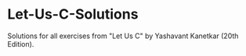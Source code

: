 # Let-Us-C-Solutions

Solutions for all exercises from "Let Us C" by Yashavant Kanetkar (20th Edition).